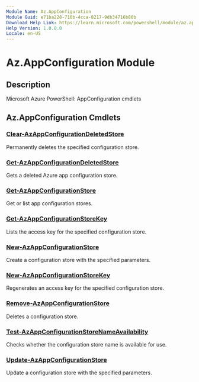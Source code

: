 ```yaml
---
Module Name: Az.AppConfiguration
Module Guid: e71ba228-710b-4cca-8217-9db34716b80b
Download Help Link: https://learn.microsoft.com/powershell/module/az.appconfiguration
Help Version: 1.0.0.0
Locale: en-US
---
```


# Az.AppConfiguration Module
## Description
Microsoft Azure PowerShell: AppConfiguration cmdlets

## Az.AppConfiguration Cmdlets
### [Clear-AzAppConfigurationDeletedStore](Clear-AzAppConfigurationDeletedStore.md)
Permanently deletes the specified configuration store.

### [Get-AzAppConfigurationDeletedStore](Get-AzAppConfigurationDeletedStore.md)
Gets a deleted Azure app configuration store.

### [Get-AzAppConfigurationStore](Get-AzAppConfigurationStore.md)
Get or list app configuration stores.

### [Get-AzAppConfigurationStoreKey](Get-AzAppConfigurationStoreKey.md)
Lists the access key for the specified configuration store.

### [New-AzAppConfigurationStore](New-AzAppConfigurationStore.md)
Create a configuration store with the specified parameters.

### [New-AzAppConfigurationStoreKey](New-AzAppConfigurationStoreKey.md)
Regenerates an access key for the specified configuration store.

### [Remove-AzAppConfigurationStore](Remove-AzAppConfigurationStore.md)
Deletes a configuration store.

### [Test-AzAppConfigurationStoreNameAvailability](Test-AzAppConfigurationStoreNameAvailability.md)
Checks whether the configuration store name is available for use.

### [Update-AzAppConfigurationStore](Update-AzAppConfigurationStore.md)
Update a configuration store with the specified parameters.

